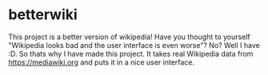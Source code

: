 # betterwiki

This project is a better version of wikipedia! Have you thought to yourself "Wikipedia looks bad and the user interface is even worse"? No? Well I have :D. So thats why I have made this project. It takes real Wikipedia data from https://mediawiki.org and puts it in a nice user interface.
